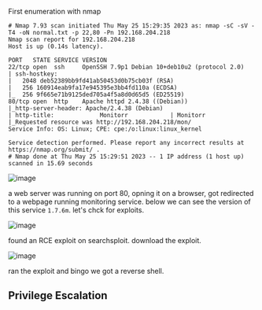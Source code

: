 First enumeration with nmap 

```
# Nmap 7.93 scan initiated Thu May 25 15:29:35 2023 as: nmap -sC -sV -T4 -oN normal.txt -p 22,80 -Pn 192.168.204.218
Nmap scan report for 192.168.204.218
Host is up (0.14s latency).

PORT   STATE SERVICE VERSION
22/tcp open  ssh     OpenSSH 7.9p1 Debian 10+deb10u2 (protocol 2.0)
| ssh-hostkey: 
|   2048 deb52389bb9fd41ab50453d0b75cb03f (RSA)
|   256 160914eab9fa17e945395e3bb4fd110a (ECDSA)
|_  256 9f665e71b9125ded705a4f5a8d0d65d5 (ED25519)
80/tcp open  http    Apache httpd 2.4.38 ((Debian))
|_http-server-header: Apache/2.4.38 (Debian)
| http-title:             Monitorr            | Monitorr        
|_Requested resource was http://192.168.204.218/mon/
Service Info: OS: Linux; CPE: cpe:/o:linux:linux_kernel

Service detection performed. Please report any incorrect results at https://nmap.org/submit/ .
# Nmap done at Thu May 25 15:29:51 2023 -- 1 IP address (1 host up) scanned in 15.69 seconds
```

![image](https://github.com/n16hth4wk07/n16hth4wk07.github.io/assets/87468669/297fa813-0310-484a-b3ff-a10485490f9f)

a web server was running on port 80, opning it on a browser, got redirected to a webpage running monitoring service. below we can see the version of this service `1.7.6m`. let's chck for exploits.

![image](https://github.com/n16hth4wk07/n16hth4wk07.github.io/assets/87468669/38d147c1-c4b5-4f39-b512-a9cace4658ff)

found an RCE exploit on searchsploit. download the exploit.

![image](https://github.com/n16hth4wk07/n16hth4wk07.github.io/assets/87468669/948b4c61-8c07-4128-97e0-e023dfbb1489)

ran the exploit and bingo we got a reverse shell.


## Privilege Escalation



